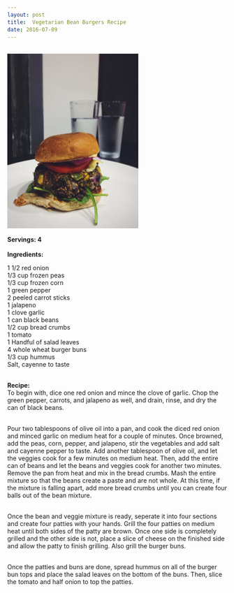 ```yaml
---
layout: post
title:  Vegetarian Bean Burgers Recipe
date: 2016-07-09 
---
```

<br>
<img src="/img/Burger.JPG" alt="Vegetarian Burger" style="width:300px;height:400px;">

<p class="paragraph"> 
<b>Servings: 4 </b> <br><br>
<b>Ingredients:</b><br>

1 1/2 red onion<br>
1/3 cup frozen peas<br>
1/3 cup frozen corn<br>
1 green pepper<br>
2 peeled carrot sticks<br>
1 jalapeno<br>
1 clove garlic<br>
1 can black beans<br>
1/2 cup bread crumbs<br>
1 tomato<br>
1 Handful of salad leaves<br>
4 whole wheat burger buns<br>
1/3 cup hummus<br>
Salt, cayenne to taste<br><br>

<b>Recipe:</b><br>
To begin with, dice one red onion and mince the clove of garlic. Chop the green pepper, carrots, and jalapeno as well, and drain, rinse, and dry the can of black beans.<br><br>

Pour two tablespoons of olive oil into a pan, and cook the diced red onion and minced garlic on medium heat for a couple of minutes. Once browned, add the peas, corn, pepper, and jalapeno, stir the vegetables and add salt and cayenne pepper to taste. Add another tablespoon of olive oil, and let the veggies cook for a few minutes on medium heat. Then, add the entire can of beans and let the beans and veggies cook for another two minutes. Remove the pan from heat and mix in the bread crumbs. Mash the entire mixture so that the beans create a paste and are not whole. At this time, if the mixture is falling apart, add more bread crumbs until you can create four balls out of the bean mixture.<br><br>

Once the bean and veggie mixture is ready, seperate it into four sections and create four patties with your hands. Grill the four patties on medium heat until both sides of the patty are brown. Once one side is completely grilled and the other side is not, place a slice of cheese on the finished side and allow the patty to finish grilling. Also grill the burger buns.<br><br> 

Once the patties and buns are done, spread hummus on all of the burger bun tops and place the salad leaves on the bottom of the buns. Then, slice the tomato and half onion to top the patties. 
 </p>
